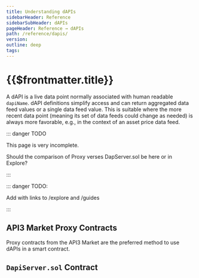 ```yaml
---
title: Understanding dAPIs
sidebarHeader: Reference
sidebarSubHeader: dAPIs
pageHeader: Reference → dAPIs
path: /reference/dapis/
version:
outline: deep
tags:
---
```


<PageHeader/>

<SearchHighlight/>

# {{$frontmatter.title}}

A dAPI is a live data point normally associated with human readable `dapiName`.
dAPI definitions simplify access and can return aggregated data feed values or a
single data feed value. This is suitable where the more recent data point
(meaning its set of data feeds could change as needed) is always more favorable,
e.g., in the context of an asset price data feed.

::: danger TODO

This page is very incomplete.

Should the comparison of Proxy verses DapServer.sol be here or in Explore?

:::

::: danger TODO:

Add with links to /explore and /guides

:::

## API3 Market Proxy Contracts

Proxy contracts from the API3 Market are the preferred method to use dAPIs in a
smart contract.

## `DapiServer.sol` Contract
